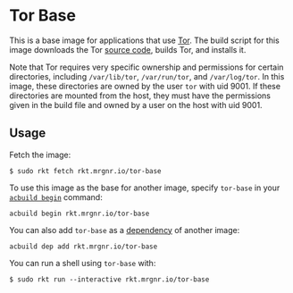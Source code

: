 # Tor Base

This is a base image for applications that use [Tor][tor-project]. The build script for this image
downloads the Tor [source code][tor-source], builds Tor, and installs it.

Note that Tor requires very specific ownership and permissions for certain directories, including
`/var/lib/tor`, `/var/run/tor`, and `/var/log/tor`. In this image, these directories are owned by
the user `tor` with uid 9001. If these directories are mounted from the host, they must have the
permissions given in the build file and owned by a user on the host with uid 9001.

## Usage

Fetch the image:

```
$ sudo rkt fetch rkt.mrgnr.io/tor-base
```

To use this image as the base for another image, specify `tor-base` in your
[`acbuild begin`][acbuild-begin] command:

```
acbuild begin rkt.mrgnr.io/tor-base
```

You can also add `tor-base` as a [dependency][acbuild-dependency] of another image:

```
acbuild dep add rkt.mrgnr.io/tor-base
```

You can run a shell using `tor-base` with:

```
$ sudo rkt run --interactive rkt.mrgnr.io/tor-base
```


[tor-project]: https://www.torproject.org/
[tor-source]: https://www.torproject.org/download
[acbuild-begin]: https://github.com/containers/build/blob/master/Documentation/subcommands/begin.md
[acbuild-dependency]: https://github.com/containers/build/blob/master/Documentation/subcommands/dependency.md
